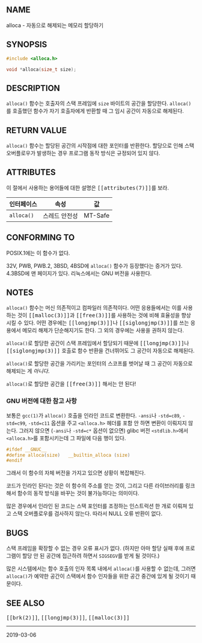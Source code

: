 ## NAME

alloca - 자동으로 해제되는 메모리 할당하기

## SYNOPSIS

```c
#include <alloca.h>

void *alloca(size_t size);
```

## DESCRIPTION

`alloca()` 함수는 호출자의 스택 프레임에 `size` 바이트의 공간을 할당한다. `alloca()`를 호출했던 함수가 자기 호출자에게 반환할 때 그 임시 공간이 자동으로 해제된다.

## RETURN VALUE

`alloca()` 함수는 할당된 공간의 시작점에 대한 포인터를 반환한다. 할당으로 인해 스택 오버플로우가 발생하는 경우 프로그램 동작 방식은 규정되어 있지 않다.

## ATTRIBUTES

이 절에서 사용하는 용어들에 대한 설명은 <tt>[[attributes(7)]]</tt>를 보라.

| 인터페이스 | 속성 | 값 |
| --- | --- | --- |
| `alloca()` | 스레드 안전성 | MT-Safe |

## CONFORMING TO

POSIX.1에는 이 함수가 없다.

32V, PWB, PWB.2, 3BSD, 4BSD에 `alloca()` 함수가 등장했다는 증거가 있다. 4.3BSD에 맨 페이지가 있다. 리눅스에서는 GNU 버전을 사용한다.

## NOTES

`alloca()` 함수는 머신 의존적이고 컴파일러 의존적이다. 어떤 응용들에서는 이를 사용하는 것이 <tt>[[malloc(3)]]</tt>과 <tt>[[free(3)]]</tt>를 사용하는 것에 비해 효율성을 향상시킬 수 있다. 어떤 경우에는 <tt>[[longjmp(3)]]</tt>나 <tt>[[siglongjmp(3)]]</tt>를 쓰는 응용에서 메모리 해제가 단순해지기도 한다. 그 외의 경우에는 사용을 권하지 않는다.

`alloca()`로 할당한 공간이 스택 프레임에서 할당되기 때문에 <tt>[[longjmp(3)]]</tt>나 <tt>[[siglongjmp(3)]]</tt> 호출로 함수 반환을 건너뛰어도 그 공간이 자동으로 해제된다.

`alloca()`로 할당한 공간을 가리키는 포인터의 스코프를 벗어날 때 그 공간이 자동으로 해제되는 게 *아니다*.

`alloca()`로 할당한 공간을 <tt>[[free(3)]]</tt> 해서는 안 된다!

### GNU 버전에 대한 참고 사항

보통은 `gcc(1)`가 `alloca()` 호출을 인라인 코드로 변환한다. `-ansi`나 `-std=c89`, `-std=c99`, `-std=c11` 옵션을 주고 `<alloca.h>` 헤더를 포함 안 하면 변환이 이뤄지지 않는다. 그러지 않으면 (`-ansi`나 `-std=c*` 옵션이 없으면) glibc 버전 `<stdlib.h>`에서 `<alloca.h>`를 포함시키는데 그 파일에 다음 행이 있다.

```c
#ifdef __GNUC__
#define alloca(size)   __builtin_alloca (size)
#endif
```

그래서 이 함수의 자체 버전을 가지고 있으면 상황이 복잡해진다.

코드가 인라인 된다는 것은 이 함수의 주소를 얻는 것이, 그리고 다른 라이브러리를 링크 해서 함수의 동작 방식을 바꾸는 것이 불가능하다는 의미이다.

많은 경우에서 인라인 된 코드는 스택 포인터를 조정하는 인스트럭션 한 개로 이뤄져 있고 스택 오버플로우를 검사하지 않는다. 따라서 NULL 오류 반환이 없다.

## BUGS

스택 프레임을 확장할 수 없는 경우 오류 표시가 없다. (하지만 아마 할당 실패 후에 프로그램이 할당 안 된 공간에 접근하려 하면서 `SIGSEGV`를 받게 될 것이다.)

많은 시스템에서는 함수 호출의 인자 목록 내에서 `alloca()`를 사용할 수 없는데, 그러면 `alloca()`가 예약한 공간이 스택에서 함수 인자들을 위한 공간 중간에 있게 될 것이기 때문이다.

## SEE ALSO

<tt>[[brk(2)]]</tt>, <tt>[[longjmp(3)]]</tt>, <tt>[[malloc(3)]]</tt>

----

2019-03-06
